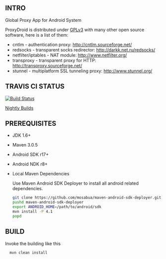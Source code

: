## INTRO

Global Proxy App for Android System

ProxyDroid is distributed under [GPLv3](https://www.gnu.org/licenses/gpl-3.0.txt) with many other open source software, 
here is a list of them:

 * cntlm - authentication proxy: http://cntlm.sourceforge.net/
 * redsocks - transparent socks redirector: http://darkk.net.ru/redsocks/
 * netfilter/iptables - NAT module: http://www.netfilter.org/
 * transproxy - transparent proxy for HTTP: http://transproxy.sourceforge.net/
 * stunnel - multiplatform SSL tunneling proxy: http://www.stunnel.org/

## TRAVIS CI STATUS

[![Build Status](https://secure.travis-ci.org/madeye/proxydroid.png)](http://travis-ci.org/madeye/proxydroid)

[Nightly Builds](http://buildbot.sinaapp.com)

## PREREQUISITES

* JDK 1.6+
* Maven 3.0.5
* Android SDK r17+
* Android NDK r8+

* Local Maven Dependencies

  Use Maven Android SDK Deployer to install all android related dependencies.

  ```bash
  git clone https://github.com/mosabua/maven-android-sdk-deployer.git 
  pushd maven-android-sdk-deployer
  export ANDROID_HOME=/path/to/android/sdk
  mvn install -P 4.1
  popd
  ```

## BUILD

Invoke the building like this

```bash
  mvn clean install
```
